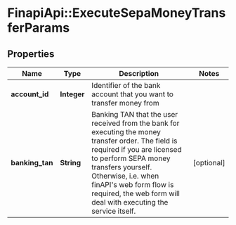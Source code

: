 # FinapiApi::ExecuteSepaMoneyTransferParams

## Properties
Name | Type | Description | Notes
------------ | ------------- | ------------- | -------------
**account_id** | **Integer** | Identifier of the bank account that you want to transfer money from | 
**banking_tan** | **String** | Banking TAN that the user received from the bank for executing the money transfer order. The field is required if you are licensed to perform SEPA money transfers yourself. Otherwise, i.e. when finAPI&#39;s web form flow is required, the web form will deal with executing the service itself. | [optional] 


